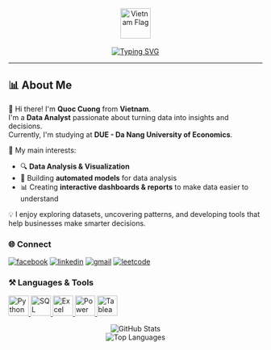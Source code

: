 <div align="center">
  <!-- Cờ Việt Nam trên cùng -->
  <img src="https://flagcdn.com/vn.svg" width="60" alt="Vietnam Flag"/>
  <br><br>
  <!-- Chữ chạy giới thiệu -->
  <a href="https://git.io/typing-svg">
    <img src="https://readme-typing-svg.herokuapp.com/?font=Righteous&size=30&center=true&vCenter=true&width=1000&height=70&duration=4000&lines=Hi+There!+👋;I'm+Cuong!;In+the+future%2C+I+want+to+become+a+Data+Analyst" alt="Typing SVG" />
  </a>
</div>

-----------------

## 📊 About Me
👋 Hi there! I'm **Quoc Cuong** from **Vietnam**.  
I'm a **Data Analyst** passionate about turning data into insights and decisions.  
Currently, I'm studying at **DUE - Da Nang University of Economics**.  

🌱 My main interests:  
- 🔍 **Data Analysis & Visualization**  
- 🤖 Building **automated models** for data analysis  
- 📊 Creating **interactive dashboards & reports** to make data easier to understand  

💡 I enjoy exploring datasets, uncovering patterns, and developing tools that help businesses make smarter decisions.  

### 🌐 Connect
[![facebook](https://img.shields.io/badge/Facebook-1877F2?style=for-the-badge&logo=facebook&logoColor=white)](https://www.facebook.com/quoccuong.ho.566)
[![linkedin](https://img.shields.io/badge/linkedin-0A66C2?style=for-the-badge&logo=linkedin&logoColor=white)](https://www.linkedin.com/in/c%C6%B0%E1%BB%9Dng-h%E1%BB%93-qu%E1%BB%91c-b7412933b/) 
[![gmail](https://img.shields.io/badge/Gmail-D14836?style=for-the-badge&logo=gmail&logoColor=white)](mailto:hoquocuong2005@gmail.com)
[![leetcode](https://img.shields.io/badge/LeetCode-FFA116?style=for-the-badge&logo=leetcode&logoColor=white)](https://leetcode.com/u/TopGermany/)
### ⚒️ Languages & Tools

<p align="left">
  <!-- Python -->
  <a href="https://www.python.org" target="_blank" rel="noreferrer">
    <img src="https://img.shields.io/badge/Python-3776AB?style=for-the-badge&logo=python&logoColor=white" height="40" alt="Python" />
  </a>

  <!-- SQL -->
  <a href="https://www.microsoft.com/en-us/sql-server" target="_blank" rel="noreferrer">
    <img src="https://img.shields.io/badge/SQL-025E8C?style=for-the-badge&logo=postgresql&logoColor=white" height="40" alt="SQL" />
  </a>

  <!-- Excel -->
  <a href="https://www.microsoft.com/en-us/microsoft-365/excel" target="_blank" rel="noreferrer">
    <img src="https://img.shields.io/badge/Excel-217346?style=for-the-badge&logo=microsoftexcel&logoColor=white" height="40" alt="Excel" />
  </a>

  <!-- Power BI -->
  <a href="https://powerbi.microsoft.com/" target="_blank" rel="noreferrer">
    <img src="https://img.shields.io/badge/Power%20BI-F2C811?style=for-the-badge&logo=powerbi&logoColor=black" height="40" alt="Power BI" />
  </a>

  <!-- Tableau -->
  <a href="https://www.tableau.com/" target="_blank" rel="noreferrer">
    <img src="https://img.shields.io/badge/Tableau-E97627?style=for-the-badge&logo=tableau&logoColor=white" height="40" alt="Tableau" />
  </a>
</p>


<p align="center">
<img src="https://github-readme-stats.vercel.app/api?username=YOUR_USERNAME&show_icons=true&theme=radical" alt="GitHub Stats"/>
<br/>
<img src="https://github-readme-stats.vercel.app/api/top-langs/?username=YOUR_USERNAME&layout=compact&theme=radical" alt="Top Languages"/>
</p>
